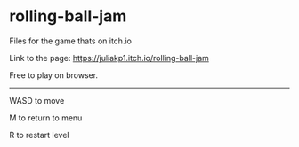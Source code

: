# rolling-ball-jam
Files for the game thats on itch.io

Link to the page: https://juliakp1.itch.io/rolling-ball-jam

Free to play on browser.

-------------------------

WASD to move

M to return to menu

R to restart level

